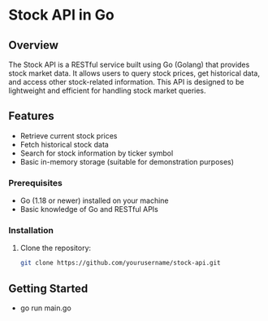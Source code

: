 # Stock API in Go

## Overview

The Stock API is a RESTful service built using Go (Golang) that provides stock market data. It allows users to query stock prices, get historical data, and access other stock-related information. This API is designed to be lightweight and efficient for handling stock market queries.

## Features

- Retrieve current stock prices
- Fetch historical stock data
- Search for stock information by ticker symbol
- Basic in-memory storage (suitable for demonstration purposes)

### Prerequisites

- Go (1.18 or newer) installed on your machine
- Basic knowledge of Go and RESTful APIs

### Installation

1. Clone the repository:

   ```sh
   git clone https://github.com/yourusername/stock-api.git


## Getting Started
 - go run main.go
